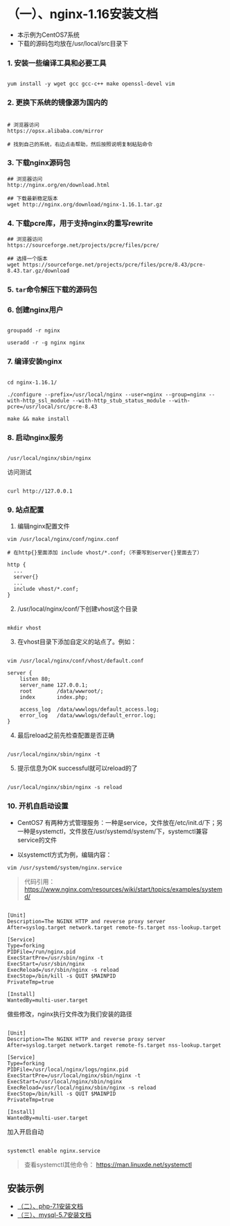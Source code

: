 # （一）、nginx-1.16安装文档

- 本示例为CentOS7系统
- 下载的源码包均放在/usr/local/src目录下

### 1. 安装一些编译工具和必要工具

```

yum install -y wget gcc gcc-c++ make openssl-devel vim

```
### 2. 更换下系统的镜像源为国内的

```

# 浏览器访问
https://opsx.alibaba.com/mirror

# 找到自己的系统，右边点击帮助，然后按照说明复制粘贴命令

```

### 3. 下载nginx源码包

```
## 浏览器访问
http://nginx.org/en/download.html

## 下载最新稳定版本
wget http://nginx.org/download/nginx-1.16.1.tar.gz

```

### 4. 下载pcre库，用于支持nginx的重写rewrite

```
## 浏览器访问
https://sourceforge.net/projects/pcre/files/pcre/

## 选择一个版本
wget https://sourceforge.net/projects/pcre/files/pcre/8.43/pcre-8.43.tar.gz/download

```

### 5. ```tar```命令解压下载的源码包

### 6. 创建nginx用户

```

groupadd -r nginx

useradd -r -g nginx nginx

```

### 7. 编译安装nginx

```

cd nginx-1.16.1/

./configure --prefix=/usr/local/nginx --user=nginx --group=nginx --with-http_ssl_module --with-http_stub_status_module --with-pcre=/usr/local/src/pcre-8.43

make && make install

```

### 8. 启动nginx服务

```

/usr/local/nginx/sbin/nginx

```

访问测试

```

curl http://127.0.0.1

```

### 9. 站点配置

1. 编辑nginx配置文件

```
vim /usr/local/nginx/conf/nginx.conf

# 在http{}里面添加 include vhost/*.conf;（不要写到server{}里面去了）

http {
  ...
  server{}
  ...
  include vhost/*.conf; 
}

```

2. /usr/local/nginx/conf/下创建vhost这个目录

```

mkdir vhost

```

3. 在vhost目录下添加自定义的站点了。例如：

```

vim /usr/local/nginx/conf/vhost/default.conf

```

```
server {
    listen 80;
    server_name 127.0.0.1;
    root        /data/wwwroot/;
    index       index.php;

    access_log  /data/wwwlogs/default_access.log;
    error_log   /data/wwwlogs/default_error.log;
}
```

4. 最后reload之前先检查配置是否正确

```

/usr/local/nginx/sbin/nginx -t

```

5. 提示信息为OK successful就可以reload的了

```

/usr/local/nginx/sbin/nginx -s reload

```

### 10. 开机自启动设置

- CentOS7 有两种方式管理服务：一种是service，文件放在/etc/init.d/下；另一种是systemctl，文件放在/usr/systemd/system/下，systemctl兼容service的文件

- 以systemctl方式为例，编辑内容：


```
vim /usr/systemd/system/nginx.service
```

>  代码引用： https://www.nginx.com/resources/wiki/start/topics/examples/systemd/ 

```

[Unit]
Description=The NGINX HTTP and reverse proxy server
After=syslog.target network.target remote-fs.target nss-lookup.target

[Service]
Type=forking
PIDFile=/run/nginx.pid
ExecStartPre=/usr/sbin/nginx -t
ExecStart=/usr/sbin/nginx
ExecReload=/usr/sbin/nginx -s reload
ExecStop=/bin/kill -s QUIT $MAINPID
PrivateTmp=true

[Install]
WantedBy=multi-user.target

```

做些修改，nginx执行文件改为我们安装的路径

```

[Unit]
Description=The NGINX HTTP and reverse proxy server
After=syslog.target network.target remote-fs.target nss-lookup.target

[Service]
Type=forking
PIDFile=/usr/local/nginx/logs/nginx.pid
ExecStartPre=/usr/local/nginx/sbin/nginx -t
ExecStart=/usr/local/nginx/sbin/nginx
ExecReload=/usr/local/nginx/sbin/nginx -s reload
ExecStop=/bin/kill -s QUIT $MAINPID
PrivateTmp=true

[Install]
WantedBy=multi-user.target

```

加入开启自动

```

systemctl enable nginx.service

```

> 查看systemctl其他命令： https://man.linuxde.net/systemctl


## 安装示例

- [（二）、php-7.1安装文档](./php.md)
- [（三）、mysql-5.7安装文档](./mysql.md)


